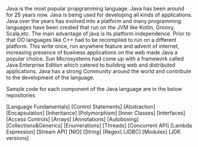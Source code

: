 Java is the most popular propgramming language. Java has been around for 25 years now. Java is being used for developing all kinds of applications. Java over the years
has evolved into a platform and many programming languages have been created that run on the JVM like Kotlin, Groovy, Scala,etc. The main advantage of java is its platform independence.  Prior to that OO languages like C++ had to be recompiled to run on a different platform. This write once, run anywhere feature and advent of internet, increasing presence of business applications on the web made Java a popular choice. Sun Microsystems had come up with a framework called Java Enterprise Edition which catered to building web and distributed applications. Java has a strong Community around the world and contribute to the development of the language. 

Sample code for each component of the Java language are in the below repositories

[Language Fundamentals]
[Control Statements]
[Abstraction]
[Encapsulation]
[Inheritance]
[Polymorphism]
[Inner Classes]
[Interfaces]
[Access Controls]
[Arrays]
[Annotations]
[Autoboxing]
[Collections&Generics]
[Enumerations]
[Threads]
[Concurrent API]
[Lambda Expression]
[Stream API]
[NIO]
[String]
[Regex]
[JDBC]
[Modules]
[JDK versions]

